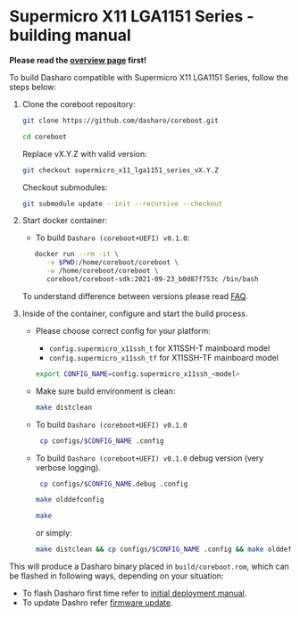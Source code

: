 # Supermicro X11 LGA1151 Series - building manual

**Please read the [overview page](../overview) first!**

To build Dasharo compatible with Supermicro X11 LGA1151 Series, follow the
steps below:

1. Clone the coreboot repository:

    ```bash
    git clone https://github.com/dasharo/coreboot.git
    ```

    ```bash
    cd coreboot
    ```

    Replace vX.Y.Z with valid version:

    ```bash
    git checkout supermicro_x11_lga1151_series_vX.Y.Z
    ```

    Checkout submodules:

    ```bash
    git submodule update --init --recursive --checkout
    ```

1. Start docker container:

    * To build `Dasharo (coreboot+UEFI) v0.1.0`:

     ```bash
    	docker run --rm -it \
    	   -v $PWD:/home/coreboot/coreboot \
    	   -w /home/coreboot/coreboot \
    	   coreboot/coreboot-sdk:2021-09-23_b0d87f753c /bin/bash
     ```

     To understand difference between versions please read [FAQ](faq.md).

1. Inside of the container, configure and start the build process.

    * Please choose correct config for your platform:

        - `config.supermicro_x11ssh_t` for X11SSH-T mainboard model
        - `config.supermicro_x11ssh_tf` for X11SSH-TF mainboard model

        ```bash
        export CONFIG_NAME=config.supermicro_x11ssh_<model>
        ```

    * Make sure build environment is clean:

        ```bash
        make distclean
        ```

    * To build `Dasharo (coreboot+UEFI) v0.1.0`

        ```bash
         cp configs/$CONFIG_NAME .config
        ```

    * To build `Dasharo (coreboot+UEFI) v0.1.0` debug version (very verbose logging).

        ```bash
         cp configs/$CONFIG_NAME.debug .config
        ```

        ```bash
        make olddefconfig
        ```

        ```bash
        make
        ```

        or simply:

        ```bash
        make distclean && cp configs/$CONFIG_NAME .config && make olddefconfig && make
        ```

This will produce a Dasharo binary placed in `build/coreboot.rom`, which can be
flashed in following ways, depending on your situation:

* To flash Dasharo first time refer to [initial deployment manual](initial-deployment.md).
* To update Dashro refer [firmware update](firmware-update.md).
